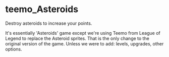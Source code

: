 teemo_Asteroids
===============

Destroy asteroids to increase your points.

It's essentially 'Asteroids' game except we're using Teemo from League of Legend to replace the Asteroid sprites.
That is the only change to the original version of the game. Unless we were to add: levels, upgrades, other options.

